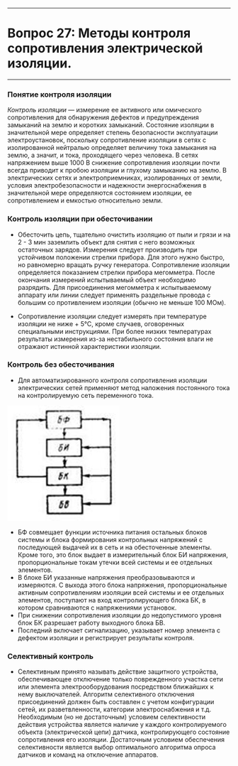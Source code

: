 ___
# Вопрос 27: Методы контроля сопротивления электрической изоляции.
___

### Понятие контроля изоляции

*Контроль изоляции* — измерение ее активного или омического сопротивления для обнаружения дефектов и предупреждения замыканий на землю и коротких замыканий. Состояние изоляции в значительной мере определяет степень безопасности эксплуатации электроустановок, поскольку сопротивление изоляции в сетях с изолированной нейтралью определяет величину тока замыкания на землю, а значит, и тока, проходящего через человека. В сетях напряжением выше 1000 В снижение сопротивления изоляции почти всегда приводит к пробою изоляции и глухому замыканию на землю.
В электрических сетях и электроприемниках, изолированных от земли, условия электробезопасности и надежности энергоснабжения в значительной мере определяются состоянием изоляции, ее сопротивлением и емкостью относительно земли.

### Контроль изоляции при обесточивании

* Обесточить цепь, тщательно очистить изоляцию от пыли и грязи и на 2 - 3 мин заземлить объект для снятия с него возможных остаточных зарядов. Измерения следует производить при устойчивом положении стрелки прибора. Для этого нужно быстро, но равномерно вращать ручку генератора. Сопротивление изоляции определяется показанием стрелки прибора мегомметра. После окончания измерений испытываемый объект необходимо разрядить. Для присоединения мегомметра к испытываемому аппарату или линии следует применять раздельные провода с большим со противлением изоляции (обычно не меньше 100 МОм).

* Сопротивление изоляции следует измерять при температуре изоляции не ниже + 5°С, кроме случаев, оговоренных специальными инструкциями. При более низких температурах результаты измерения из-за нестабильного состояния влаги не отражают истинной характеристики изоляции.

### Контроль без обесточивания

* Для автоматизированного контроля сопротивления изоляции электрических сетей применяют метод наложения постоянного тока на контролируемую сеть переменного тока.

![pic1](../resources/imgs/27/1.jpg)

 * БФ совмещает функции источника питания остальных блоков системы и блока формирования контрольных напряжений с последующей выдачей их в сеть и на обесточенные элементы. Кроме того, это блок выдает в измерительный блок БИ напряже­ния, пропорциональные токам утечки всей системы и ее отдельных элементов.
 * В блоке БИ указанные напряжения преобразовываются и измеряются. С выхода этого блока напряжения, пропорциональные активным сопротивлениям изоляции всей системы и ее отдельных эле­ментов, поступают на вход контролирующего блока БК, в котором сравниваются с напряжениями установок.
 * При снижении сопротивления изоляции до недопустимого уровня блок БК разрешает работу выход­ного блока БВ.
 * Последний включает сигнализацию, указывает номер элемента с дефектом изоляции и регистрирует результаты конт­роля.

### Селективный контроль

* Селективным принято называть действие защитного устройства, обеспечивающее отключение только поврежденного участка сети или элемента электрооборудования посредством ближайших к нему выключателей. Алгоритм селективного отключения присоединений должен быть составлен с учетом конфигурации сетей, их разветвленности, категории электроснабжения и т.д. Необходимым (но не достаточным) условием селективности действия устройства является наличие у каждого контролируемого объекта (электрической цепи) датчика, контролирующего состояние сопротивления его изоляции. Достаточным условием обеспечения селективности является выбор оптимального алгоритма опроса датчиков и команд на отключение аппаратов.